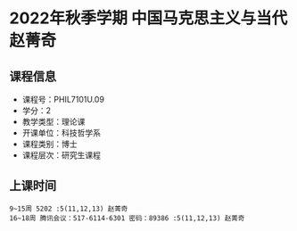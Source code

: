 # 2022年秋季学期 中国马克思主义与当代 赵菁奇






## 课程信息

- 课程号：PHIL7101U.09
- 学分：2
- 教学类型：理论课
- 开课单位：科技哲学系
- 课程类别：博士
- 课程层次：研究生课程

## 上课时间

```
9~15周 5202 :5(11,12,13) 赵菁奇
16~18周 腾讯会议：517-6114-6301 密码：89386 :5(11,12,13) 赵菁奇
```


